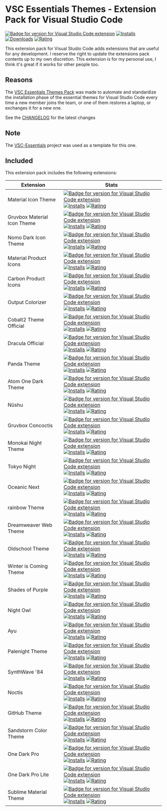 # VSC Essentials Themes - Extension Pack for Visual Studio Code

[![Badge for version for Visual Studio Code extension](https://flat.badgen.net/vs-marketplace/v/Gydunhn.vsc-essentials-themes?color=blue)](https://marketplace.visualstudio.com/items?itemName=Gydunhn.vsc-essentials-themes) [![Installs](https://flat.badgen.net/vs-marketplace/i/Gydunhn.vsc-essentials-themes?color=blue)](https://marketplace.visualstudio.com/items?itemName=Gydunhn.vsc-essentials-themes) [![Downloads](https://flat.badgen.net/vs-marketplace/d/Gydunhn.vsc-essentials-themes?color=blue)](hhttps://marketplace.visualstudio.com/items?itemName=Gydunhn.vsc-essentials-themes) [![Rating](https://flat.badgen.net/vs-marketplace/rating/Gydunhn.vsc-essentials-themes?color=blue)](https://marketplace.visualstudio.com/items?itemName=Gydunhn.vsc-essentials-themes)

This extension pack for Visual Studio Code adds extensions that are useful for any development. I reserve the right to update the extensions pack contents up to my own discretion. This extension is for my personal use, I think it's great if it works for other people too.

## Reasons

The [VSC Essentials Themes Pack] was made to automate and standardize the installation phase of the essential themes for Visual Studio Code every time a new member joins the team, or one of them restores a laptop, or exchanges it for a new one.

See the [CHANGELOG](CHANGELOG.md) for the latest changes

## Note

The [VSC-Essentials] project was used as a template for this one.

## Included

This extension pack includes the following extensions:

| Extension                   | Stats                                                                                                                                                                                                                                                                                                                                                                                                                                                                                                                                                                                                                                                                            |
| --------------------------- | -------------------------------------------------------------------------------------------------------------------------------------------------------------------------------------------------------------------------------------------------------------------------------------------------------------------------------------------------------------------------------------------------------------------------------------------------------------------------------------------------------------------------------------------------------------------------------------------------------------------------------------------------------------------------------- |
| Material Icon Theme         | [![Badge for version for Visual Studio Code extension](https://flat.badgen.net/vs-marketplace/v/PKief.material-icon-theme?color=blue)](https://marketplace.visualstudio.com/items?itemName=PKief.material-icon-theme) [![Installs](https://flat.badgen.net/vs-marketplace/i/PKief.material-icon-theme?color=blue)](https://marketplace.visualstudio.com/items?itemName=PKief.material-icon-theme) [![Rating](https://flat.badgen.net/vs-marketplace/rating/PKief.material-icon-theme?color=blue)](https://marketplace.visualstudio.com/items?itemName=PKief.material-icon-theme)                                                                                                 |
| Gruvbox Material Icon Theme | [![Badge for version for Visual Studio Code extension](https://flat.badgen.net/vs-marketplace/v/JonathanHarty.gruvbox-material-icon-theme?color=blue)](https://marketplace.visualstudio.com/items?itemName=JonathanHarty.gruvbox-material-icon-theme) [![Installs](https://flat.badgen.net/vs-marketplace/i/JonathanHarty.gruvbox-material-icon-theme?color=blue)](https://marketplace.visualstudio.com/items?itemName=JonathanHarty.gruvbox-material-icon-theme) [![Rating](https://flat.badgen.net/vs-marketplace/rating/JonathanHarty.gruvbox-material-icon-theme?color=blue)](https://marketplace.visualstudio.com/items?itemName=JonathanHarty.gruvbox-material-icon-theme) |
| Nomo Dark Icon Theme        | [![Badge for version for Visual Studio Code extension](https://flat.badgen.net/vs-marketplace/v/be5invis.vscode-icontheme-nomo-dark?color=blue)](https://marketplace.visualstudio.com/items?itemName=be5invis.vscode-icontheme-nomo-dark) [![Installs](https://flat.badgen.net/vs-marketplace/i/be5invis.vscode-icontheme-nomo-dark?color=blue)](https://marketplace.visualstudio.com/items?itemName=be5invis.vscode-icontheme-nomo-dark) [![Rating](https://flat.badgen.net/vs-marketplace/rating/be5invis.vscode-icontheme-nomo-dark?color=blue)](https://marketplace.visualstudio.com/items?itemName=be5invis.vscode-icontheme-nomo-dark)                                     |
| Material Product Icons      | [![Badge for version for Visual Studio Code extension](https://flat.badgen.net/vs-marketplace/v/PKief.material-product-icons?color=blue)](https://marketplace.visualstudio.com/items?itemName=PKief.material-product-icons) [![Installs](https://flat.badgen.net/vs-marketplace/i/PKief.material-product-icons?color=blue)](https://marketplace.visualstudio.com/items?itemName=PKief.material-product-icons) [![Rating](https://flat.badgen.net/vs-marketplace/rating/PKief.material-product-icons?color=blue)](https://marketplace.visualstudio.com/items?itemName=PKief.material-product-icons)                                                                               |
| Carbon Product Icons        | [![Badge for version for Visual Studio Code extension](https://flat.badgen.net/vs-marketplace/v/antfu.icons-carbon?color=blue)](https://marketplace.visualstudio.com/items?itemName=antfu.icons-carbon) [![Installs](https://flat.badgen.net/vs-marketplace/i/antfu.icons-carbon?color=blue)](https://marketplace.visualstudio.com/items?itemName=antfu.icons-carbon) [![Rating](https://flat.badgen.net/vs-marketplace/rating/antfu.icons-carbon?color=blue)](https://marketplace.visualstudio.com/items?itemName=antfu.icons-carbon)                                                                                                                                           |
| Output Colorizer            | [![Badge for version for Visual Studio Code extension](https://flat.badgen.net/vs-marketplace/v/IBM.output-colorizer?color=blue)](https://marketplace.visualstudio.com/items?itemName=IBM.output-colorizer) [![Installs](https://flat.badgen.net/vs-marketplace/i/IBM.output-colorizer?color=blue)](https://marketplace.visualstudio.com/items?itemName=IBM.output-colorizer) [![Rating](https://flat.badgen.net/vs-marketplace/rating/IBM.output-colorizer?color=blue)](https://marketplace.visualstudio.com/items?itemName=IBM.output-colorizer)                                                                                                                               |
| Cobalt2 Theme Official      | [![Badge for version for Visual Studio Code extension](https://flat.badgen.net/vs-marketplace/v/wesbos.theme-cobalt2?color=blue)](https://marketplace.visualstudio.com/items?itemName=wesbos.theme-cobalt2) [![Installs](https://flat.badgen.net/vs-marketplace/i/wesbos.theme-cobalt2?color=blue)](https://marketplace.visualstudio.com/items?itemName=wesbos.theme-cobalt2) [![Rating](https://flat.badgen.net/vs-marketplace/rating/wesbos.theme-cobalt2?color=blue)](https://marketplace.visualstudio.com/items?itemName=wesbos.theme-cobalt2)                                                                                                                               |
| Dracula Official            | [![Badge for version for Visual Studio Code extension](https://flat.badgen.net/vs-marketplace/v/dracula-theme.theme-dracula?color=blue)](https://marketplace.visualstudio.com/items?itemName=dracula-theme.theme-dracula) [![Installs](https://flat.badgen.net/vs-marketplace/i/dracula-theme.theme-dracula?color=blue)](https://marketplace.visualstudio.com/items?itemName=dracula-theme.theme-dracula) [![Rating](https://flat.badgen.net/vs-marketplace/rating/dracula-theme.theme-dracula?color=blue)](https://marketplace.visualstudio.com/items?itemName=dracula-theme.theme-dracula)                                                                                     |
| Panda Theme                 | [![Badge for version for Visual Studio Code extension](https://flat.badgen.net/vs-marketplace/v/tinkertrain.theme-panda?color=blue)](https://marketplace.visualstudio.com/items?itemName=tinkertrain.theme-panda) [![Installs](https://flat.badgen.net/vs-marketplace/i/tinkertrain.theme-panda?color=blue)](https://marketplace.visualstudio.com/items?itemName=tinkertrain.theme-panda) [![Rating](https://flat.badgen.net/vs-marketplace/rating/tinkertrain.theme-panda?color=blue)](https://marketplace.visualstudio.com/items?itemName=tinkertrain.theme-panda)                                                                                                             |
| Atom One Dark Theme         | [![Badge for version for Visual Studio Code extension](https://flat.badgen.net/vs-marketplace/v/akamud.vscode-theme-onedark?color=blue)](https://marketplace.visualstudio.com/items?itemName=akamud.vscode-theme-onedark) [![Installs](https://flat.badgen.net/vs-marketplace/i/akamud.vscode-theme-onedark?color=blue)](https://marketplace.visualstudio.com/items?itemName=akamud.vscode-theme-onedark) [![Rating](https://flat.badgen.net/vs-marketplace/rating/akamud.vscode-theme-onedark?color=blue)](https://marketplace.visualstudio.com/items?itemName=akamud.vscode-theme-onedark)                                                                                     |
| Nüshu                       | [![Badge for version for Visual Studio Code extension](https://flat.badgen.net/vs-marketplace/v/wheredoesyourmindgo.nushu-vscode-theme?color=blue)](https://marketplace.visualstudio.com/items?itemName=wheredoesyourmindgo.nushu-vscode-theme) [![Installs](https://flat.badgen.net/vs-marketplace/i/wheredoesyourmindgo.nushu-vscode-theme?color=blue)](https://marketplace.visualstudio.com/items?itemName=wheredoesyourmindgo.nushu-vscode-theme) [![Rating](https://flat.badgen.net/vs-marketplace/rating/wheredoesyourmindgo.nushu-vscode-theme?color=blue)](https://marketplace.visualstudio.com/items?itemName=wheredoesyourmindgo.nushu-vscode-theme)                   |
| Gruvbox Concoctis           | [![Badge for version for Visual Studio Code extension](https://flat.badgen.net/vs-marketplace/v/wheredoesyourmindgo.gruvbox-concoctis?color=blue)](https://marketplace.visualstudio.com/items?itemName=wheredoesyourmindgo.gruvbox-concoctis) [![Installs](https://flat.badgen.net/vs-marketplace/i/wheredoesyourmindgo.gruvbox-concoctis?color=blue)](https://marketplace.visualstudio.com/items?itemName=wheredoesyourmindgo.gruvbox-concoctis) [![Rating](https://flat.badgen.net/vs-marketplace/rating/wheredoesyourmindgo.gruvbox-concoctis?color=blue)](https://marketplace.visualstudio.com/items?itemName=wheredoesyourmindgo.gruvbox-concoctis)                         |
| Monokai Night Theme         | [![Badge for version for Visual Studio Code extension](https://flat.badgen.net/vs-marketplace/v/fabiospampinato.vscode-monokai-night?color=blue)](https://marketplace.visualstudio.com/items?itemName=fabiospampinato.vscode-monokai-night) [![Installs](https://flat.badgen.net/vs-marketplace/i/fabiospampinato.vscode-monokai-night?color=blue)](https://marketplace.visualstudio.com/items?itemName=fabiospampinato.vscode-monokai-night) [![Rating](https://flat.badgen.net/vs-marketplace/rating/fabiospampinato.vscode-monokai-night?color=blue)](https://marketplace.visualstudio.com/items?itemName=fabiospampinato.vscode-monokai-night)                               |
| Tokyo Night                 | [![Badge for version for Visual Studio Code extension](https://flat.badgen.net/vs-marketplace/v/enkia.tokyo-night?color=blue)](https://marketplace.visualstudio.com/items?itemName=enkia.tokyo-night) [![Installs](https://flat.badgen.net/vs-marketplace/i/enkia.tokyo-night?color=blue)](https://marketplace.visualstudio.com/items?itemName=enkia.tokyo-night) [![Rating](https://flat.badgen.net/vs-marketplace/rating/enkia.tokyo-night?color=blue)](https://marketplace.visualstudio.com/items?itemName=enkia.tokyo-night)                                                                                                                                                 |
| Oceanic Next                | [![Badge for version for Visual Studio Code extension](https://flat.badgen.net/vs-marketplace/v/mhartington.Oceanic-Next?color=blue)](https://marketplace.visualstudio.com/items?itemName=mhartington.Oceanic-Next) [![Installs](https://flat.badgen.net/vs-marketplace/i/mhartington.Oceanic-Next?color=blue)](https://marketplace.visualstudio.com/items?itemName=mhartington.Oceanic-Next) [![Rating](https://flat.badgen.net/vs-marketplace/rating/mhartington.Oceanic-Next?color=blue)](https://marketplace.visualstudio.com/items?itemName=mhartington.Oceanic-Next)                                                                                                       |
| rainbow Theme               | [![Badge for version for Visual Studio Code extension](https://flat.badgen.net/vs-marketplace/v/gerane.Theme-rainbow?color=blue)](https://marketplace.visualstudio.com/items?itemName=gerane.Theme-rainbow) [![Installs](https://flat.badgen.net/vs-marketplace/i/gerane.Theme-rainbow?color=blue)](https://marketplace.visualstudio.com/items?itemName=gerane.Theme-rainbow) [![Rating](https://flat.badgen.net/vs-marketplace/rating/gerane.Theme-rainbow?color=blue)](https://marketplace.visualstudio.com/items?itemName=gerane.Theme-rainbow)                                                                                                                               |
| Dreamweaver Web Theme       | [![Badge for version for Visual Studio Code extension](https://flat.badgen.net/vs-marketplace/v/Persephona.theme-dreamweaverweb?color=blue)](https://marketplace.visualstudio.com/items?itemName=Persephona.theme-dreamweaverweb) [![Installs](https://flat.badgen.net/vs-marketplace/i/Persephona.theme-dreamweaverweb?color=blue)](https://marketplace.visualstudio.com/items?itemName=Persephona.theme-dreamweaverweb) [![Rating](https://flat.badgen.net/vs-marketplace/rating/Persephona.theme-dreamweaverweb?color=blue)](https://marketplace.visualstudio.com/items?itemName=Persephona.theme-dreamweaverweb)                                                             |
| Oldschool Theme             | [![Badge for version for Visual Studio Code extension](https://flat.badgen.net/vs-marketplace/v/EricsonWillians.oldschool-theme?color=blue)](https://marketplace.visualstudio.com/items?itemName=EricsonWillians.oldschool-theme) [![Installs](https://flat.badgen.net/vs-marketplace/i/EricsonWillians.oldschool-theme?color=blue)](https://marketplace.visualstudio.com/items?itemName=EricsonWillians.oldschool-theme) [![Rating](https://flat.badgen.net/vs-marketplace/rating/EricsonWillians.oldschool-theme?color=blue)](https://marketplace.visualstudio.com/items?itemName=EricsonWillians.oldschool-theme)                                                             |
| Winter is Coming Theme      | [![Badge for version for Visual Studio Code extension](https://flat.badgen.net/vs-marketplace/v/johnpapa.winteriscoming?color=blue)](https://marketplace.visualstudio.com/items?itemName=johnpapa.winteriscoming) [![Installs](https://flat.badgen.net/vs-marketplace/i/johnpapa.winteriscoming?color=blue)](https://marketplace.visualstudio.com/items?itemName=johnpapa.winteriscoming) [![Rating](https://flat.badgen.net/vs-marketplace/rating/johnpapa.winteriscoming?color=blue)](https://marketplace.visualstudio.com/items?itemName=johnpapa.winteriscoming)                                                                                                             |
| Shades of Purple            | [![Badge for version for Visual Studio Code extension](https://flat.badgen.net/vs-marketplace/v/ahmadawais.shades-of-purple?color=blue)](https://marketplace.visualstudio.com/items?itemName=ahmadawais.shades-of-purple) [![Installs](https://flat.badgen.net/vs-marketplace/i/ahmadawais.shades-of-purple?color=blue)](https://marketplace.visualstudio.com/items?itemName=ahmadawais.shades-of-purple) [![Rating](https://flat.badgen.net/vs-marketplace/rating/ahmadawais.shades-of-purple?color=blue)](https://marketplace.visualstudio.com/items?itemName=ahmadawais.shades-of-purple)                                                                                     |
| Night Owl                   | [![Badge for version for Visual Studio Code extension](https://flat.badgen.net/vs-marketplace/v/sdras.night-owl?color=blue)](https://marketplace.visualstudio.com/items?itemName=sdras.night-owl) [![Installs](https://flat.badgen.net/vs-marketplace/i/sdras.night-owl?color=blue)](https://marketplace.visualstudio.com/items?itemName=sdras.night-owl) [![Rating](https://flat.badgen.net/vs-marketplace/rating/sdras.night-owl?color=blue)](https://marketplace.visualstudio.com/items?itemName=sdras.night-owl)                                                                                                                                                             |
| Ayu                         | [![Badge for version for Visual Studio Code extension](https://flat.badgen.net/vs-marketplace/v/teabyii.ayu?color=blue)](https://marketplace.visualstudio.com/items?itemName=teabyii.ayu) [![Installs](https://flat.badgen.net/vs-marketplace/i/teabyii.ayu?color=blue)](https://marketplace.visualstudio.com/items?itemName=teabyii.ayu) [![Rating](https://flat.badgen.net/vs-marketplace/rating/teabyii.ayu?color=blue)](https://marketplace.visualstudio.com/items?itemName=teabyii.ayu)                                                                                                                                                                                     |
| Palenight Theme             | [![Badge for version for Visual Studio Code extension](https://flat.badgen.net/vs-marketplace/v/whizkydee.material-palenight-theme?color=blue)](https://marketplace.visualstudio.com/items?itemName=whizkydee.material-palenight-theme) [![Installs](https://flat.badgen.net/vs-marketplace/i/whizkydee.material-palenight-theme?color=blue)](https://marketplace.visualstudio.com/items?itemName=whizkydee.material-palenight-theme) [![Rating](https://flat.badgen.net/vs-marketplace/rating/whizkydee.material-palenight-theme?color=blue)](https://marketplace.visualstudio.com/items?itemName=whizkydee.material-palenight-theme)                                           |
| SynthWave '84               | [![Badge for version for Visual Studio Code extension](https://flat.badgen.net/vs-marketplace/v/RobbOwen.synthwave-vscode?color=blue)](https://marketplace.visualstudio.com/items?itemName=RobbOwen.synthwave-vscode) [![Installs](https://flat.badgen.net/vs-marketplace/i/RobbOwen.synthwave-vscode?color=blue)](https://marketplace.visualstudio.com/items?itemName=RobbOwen.synthwave-vscode) [![Rating](https://flat.badgen.net/vs-marketplace/rating/RobbOwen.synthwave-vscode?color=blue)](https://marketplace.visualstudio.com/items?itemName=RobbOwen.synthwave-vscode)                                                                                                 |
| Noctis                      | [![Badge for version for Visual Studio Code extension](https://flat.badgen.net/vs-marketplace/v/liviuschera.noctis?color=blue)](https://marketplace.visualstudio.com/items?itemName=liviuschera.noctis) [![Installs](https://flat.badgen.net/vs-marketplace/i/liviuschera.noctis?color=blue)](https://marketplace.visualstudio.com/items?itemName=liviuschera.noctis) [![Rating](https://flat.badgen.net/vs-marketplace/rating/liviuschera.noctis?color=blue)](https://marketplace.visualstudio.com/items?itemName=liviuschera.noctis)                                                                                                                                           |
| GitHub Theme                | [![Badge for version for Visual Studio Code extension](https://flat.badgen.net/vs-marketplace/v/GitHub.github-vscode-theme?color=blue)](https://marketplace.visualstudio.com/items?itemName=GitHub.github-vscode-theme) [![Installs](https://flat.badgen.net/vs-marketplace/i/GitHub.github-vscode-theme?color=blue)](https://marketplace.visualstudio.com/items?itemName=GitHub.github-vscode-theme) [![Rating](https://flat.badgen.net/vs-marketplace/rating/GitHub.github-vscode-theme?color=blue)](https://marketplace.visualstudio.com/items?itemName=GitHub.github-vscode-theme)                                                                                           |
| Sandstorm Color Theme       | [![Badge for version for Visual Studio Code extension](https://flat.badgen.net/vs-marketplace/v/Bardleware.sandstorm?color=blue)](https://marketplace.visualstudio.com/items?itemName=Bardleware.sandstorm) [![Installs](https://flat.badgen.net/vs-marketplace/i/Bardleware.sandstorm?color=blue)](https://marketplace.visualstudio.com/items?itemName=Bardleware.sandstorm) [![Rating](https://flat.badgen.net/vs-marketplace/rating/Bardleware.sandstorm?color=blue)](https://marketplace.visualstudio.com/items?itemName=Bardleware.sandstorm)                                                                                                                               |
| One Dark Pro                | [![Badge for version for Visual Studio Code extension](https://flat.badgen.net/vs-marketplace/v/zhuangtongfa.Material-theme?color=blue)](https://marketplace.visualstudio.com/items?itemName=zhuangtongfa.Material-theme) [![Installs](https://flat.badgen.net/vs-marketplace/i/zhuangtongfa.Material-theme?color=blue)](https://marketplace.visualstudio.com/items?itemName=zhuangtongfa.Material-theme) [![Rating](https://flat.badgen.net/vs-marketplace/rating/zhuangtongfa.Material-theme?color=blue)](https://marketplace.visualstudio.com/items?itemName=zhuangtongfa.Material-theme)                                                                                     |
| One Dark Pro Lite           | [![Badge for version for Visual Studio Code extension](https://flat.badgen.net/vs-marketplace/v/zhuangtongfa.One-dark-pro?color=blue)](https://marketplace.visualstudio.com/items?itemName=zhuangtongfa.One-dark-pro) [![Installs](https://flat.badgen.net/vs-marketplace/i/zhuangtongfa.One-dark-pro?color=blue)](https://marketplace.visualstudio.com/items?itemName=zhuangtongfa.One-dark-pro) [![Rating](https://flat.badgen.net/vs-marketplace/rating/zhuangtongfa.One-dark-pro?color=blue)](https://marketplace.visualstudio.com/items?itemName=zhuangtongfa.One-dark-pro)                                                                                                 |
| Sublime Material Theme      | [![Badge for version for Visual Studio Code extension](https://flat.badgen.net/vs-marketplace/v/jprestidge.theme-material-theme?color=blue)](https://marketplace.visualstudio.com/items?itemName=jprestidge.theme-material-theme) [![Installs](https://flat.badgen.net/vs-marketplace/i/jprestidge.theme-material-theme?color=blue)](https://marketplace.visualstudio.com/items?itemName=jprestidge.theme-material-theme) [![Rating](https://flat.badgen.net/vs-marketplace/rating/jprestidge.theme-material-theme?color=blue)](https://marketplace.visualstudio.com/items?itemName=jprestidge.theme-material-theme)                                                             |

[VSC Essentials Themes Pack]: https://marketplace.visualstudio.com/items?itemName=Gydunhn.vsc-essentials-themes
[VSC-Essentials]: https://github.com/Gydunhn/VSC-Essentials
